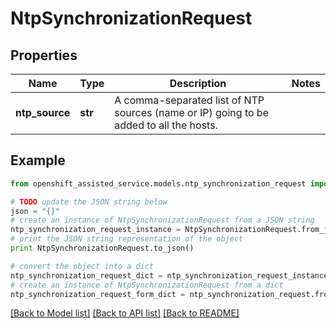 # NtpSynchronizationRequest


## Properties
Name | Type | Description | Notes
------------ | ------------- | ------------- | -------------
**ntp_source** | **str** | A comma-separated list of NTP sources (name or IP) going to be added to all the hosts. | 

## Example

```python
from openshift_assisted_service.models.ntp_synchronization_request import NtpSynchronizationRequest

# TODO update the JSON string below
json = "{}"
# create an instance of NtpSynchronizationRequest from a JSON string
ntp_synchronization_request_instance = NtpSynchronizationRequest.from_json(json)
# print the JSON string representation of the object
print NtpSynchronizationRequest.to_json()

# convert the object into a dict
ntp_synchronization_request_dict = ntp_synchronization_request_instance.to_dict()
# create an instance of NtpSynchronizationRequest from a dict
ntp_synchronization_request_form_dict = ntp_synchronization_request.from_dict(ntp_synchronization_request_dict)
```
[[Back to Model list]](../README.md#documentation-for-models) [[Back to API list]](../README.md#documentation-for-api-endpoints) [[Back to README]](../README.md)


